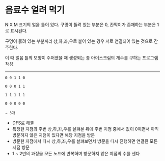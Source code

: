 # 음료수 얼려 먹기

N X M 크기의 얼음 틀이 있다. 구멍이 뚫려 있는 부분은 0, 칸막이가 존재하는 부분은 1로 표시된다.

구멍이 뚫려 있는 부분끼리 상,하,좌,우로 붙어 있는 경우 서로 연결되어 있는 것으로 간주한다.

이 때 얼음 틀의 모양이 주어졌을 때 생성되는 총 아이스크림의 개수를 구하는 프로그램 작성

---

    0 0 1 1 0

    0 0 0 1 1

    1 1 1 1 1

    0 0 0 0 0

    → 3개

- DFS로 해결
- 특정한 지점의 주변 상,하,좌,우를 살펴본 뒤에 주변 지점 중에서 값이 0이면서 아직 방문하지 않은 지점이 있다면 해당 지점을 방문
- 방문한 지점에서 다시 상,하,좌,우를 살펴보면서 방문을 다시 진행하면 연결된 모든 지점 방문
- 1 ~ 2번의 과정을 모든 노드에 반복하며 방문하지 않은 지점의 수를 센다
